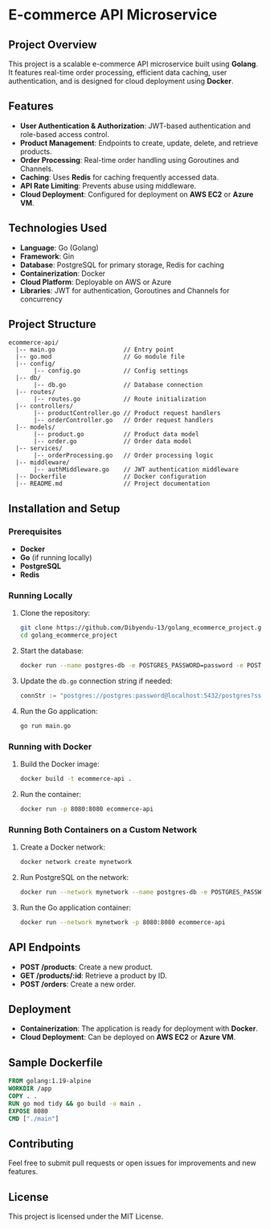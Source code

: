 # E-commerce API Microservice

## Project Overview

This project is a scalable e-commerce API microservice built using **Golang**. It features real-time order processing, efficient data caching, user authentication, and is designed for cloud deployment using **Docker**.

## Features

- **User Authentication & Authorization**: JWT-based authentication and role-based access control.
- **Product Management**: Endpoints to create, update, delete, and retrieve products.
- **Order Processing**: Real-time order handling using Goroutines and Channels.
- **Caching**: Uses **Redis** for caching frequently accessed data.
- **API Rate Limiting**: Prevents abuse using middleware.
- **Cloud Deployment**: Configured for deployment on **AWS EC2** or **Azure VM**.

## Technologies Used

- **Language**: Go (Golang)
- **Framework**: Gin
- **Database**: PostgreSQL for primary storage, Redis for caching
- **Containerization**: Docker
- **Cloud Platform**: Deployable on AWS or Azure
- **Libraries**: JWT for authentication, Goroutines and Channels for concurrency

## Project Structure

```
ecommerce-api/
  |-- main.go                   // Entry point
  |-- go.mod                    // Go module file
  |-- config/
       |-- config.go            // Config settings
  |-- db/
       |-- db.go                // Database connection
  |-- routes/
       |-- routes.go            // Route initialization
  |-- controllers/
       |-- productController.go // Product request handlers
       |-- orderController.go   // Order request handlers
  |-- models/
       |-- product.go           // Product data model
       |-- order.go             // Order data model
  |-- services/
       |-- orderProcessing.go   // Order processing logic
  |-- middleware/
       |-- authMiddleware.go    // JWT authentication middleware
  |-- Dockerfile                // Docker configuration
  |-- README.md                 // Project documentation
```

## Installation and Setup

### Prerequisites

- **Docker**
- **Go** (if running locally)
- **PostgreSQL**
- **Redis**

### Running Locally

1. Clone the repository:
   ```bash
   git clone https://github.com/Dibyendu-13/golang_ecommerce_project.git
   cd golang_ecommerce_project
   ```
2. Start the database:
   ```bash
   docker run --name postgres-db -e POSTGRES_PASSWORD=password -e POSTGRES_USER=postgres -e POSTGRES_DB=postgres -p 5432:5432 -d postgres
   ```
3. Update the `db.go` connection string if needed:
   ```go
   connStr := "postgres://postgres:password@localhost:5432/postgres?sslmode=disable"
   ```
4. Run the Go application:
   ```bash
   go run main.go
   ```

### Running with Docker

1. Build the Docker image:
   ```bash
   docker build -t ecommerce-api .
   ```
2. Run the container:
   ```bash
   docker run -p 8080:8080 ecommerce-api
   ```

### Running Both Containers on a Custom Network

1. Create a Docker network:
   ```bash
   docker network create mynetwork
   ```
2. Run PostgreSQL on the network:
   ```bash
   docker run --network mynetwork --name postgres-db -e POSTGRES_PASSWORD=password -e POSTGRES_USER=postgres -e POSTGRES_DB=postgres -p 5432:5432 -d postgres
   ```
3. Run the Go application container:
   ```bash
   docker run --network mynetwork -p 8080:8080 ecommerce-api
   ```

## API Endpoints

- **POST /products**: Create a new product.
- **GET /products/:id**: Retrieve a product by ID.
- **POST /orders**: Create a new order.

## Deployment

- **Containerization**: The application is ready for deployment with **Docker**.
- **Cloud Deployment**: Can be deployed on **AWS EC2** or **Azure VM**.

## Sample Dockerfile

```dockerfile
FROM golang:1.19-alpine
WORKDIR /app
COPY . .
RUN go mod tidy && go build -o main .
EXPOSE 8080
CMD ["./main"]
```

## Contributing

Feel free to submit pull requests or open issues for improvements and new features.

## License

This project is licensed under the MIT License.
